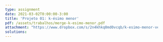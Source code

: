 ```yaml
---
type: assignment
date: 2021-03-02T0:00:00-3:00
title: 'Projeto 01: k-ésimo menor'
pdf: /assets/trabalhos/merge-k-esimo-menor.pdf
attachment: "https://www.dropbox.com/s/2n4khkq0md0vcqb/k-esimo-menor-vetores-io.zip?dl=0"
solutions:
---
```

